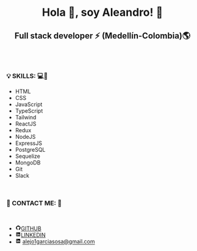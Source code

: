 <h1 align="center">Hola 🤙, soy Aleandro! 👻</h1>
<h2 align="center">Full stack developer ⚡ (Medellín-Colombia)🌎</h2>
<br/>
<br/>

<h3 align="left">💡 SKILLS: 💻🦾</h3>
<ul>
  <li>HTML</li>
  <li>CSS</li>
  <li>JavaScript</li>
  <li>TypeScript</li>
  <li>Tailwind</li>
  <li>ReactJS</li>
  <li>Redux</li>
  <li>NodeJS</li>
  <li>ExpressJS</li>
  <li>PostgreSQL</li>
  <li>Sequelize</li>
  <li>MongoDB</li>
  <li>Git</li>
  <li>Slack</li>
</ul>

<br/>

<h3 align="left">📱 CONTACT ME: 🤙</h3>
<br/>
<ul>
  <li><img src='./github-logo-24.png' width=3%/><a href="https://github.com/alejandrogh7">GITHUB</a></li>
  <li><img src='./linkedin-square-logo-24.png' width=3%/><a href="https://www.linkedin.com/in/alejandro-garcia-fullstack/">LINKEDIN</a></li>
  <li><img src='./linkedin-square-logo-24.png' width=3%/> <a href="alejo1garciasosa@gmail.com">alejo1garciasosa@gmail.com</a></li>
</ul>
